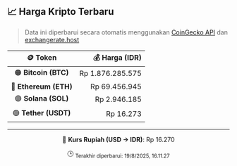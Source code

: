 

<!-- HARGA_KRIPTO -->
## 📈 Harga Kripto Terbaru

> Data ini diperbarui secara otomatis menggunakan [CoinGecko API](https://www.coingecko.com/) dan [exchangerate.host](https://exchangerate.host/)

<div align="center">

| 🪙 Token | 💰 Harga (IDR) |
|:------:|---------------:|
| 🟠 **Bitcoin (BTC)**   | Rp 1.876.285.575 |
| 🔵 **Ethereum (ETH)**  | Rp 69.456.945 |
| 🟣 **Solana (SOL)**    | Rp 2.946.185 |
| 🟢 **Tether (USDT)**   | Rp 16.273 |

---

💱 **Kurs Rupiah (USD → IDR)**: Rp 16.270

🕒 <sub>Terakhir diperbarui: 19/8/2025, 16.11.27</sub>

</div>
<!-- /HARGA_KRIPTO -->